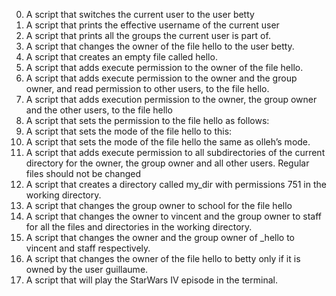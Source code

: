 0. A script that switches the current user to the user betty
1. A script that prints the effective username of the current user
2. A script that prints all the groups the current user is part of.
3. A script that changes the owner of the file hello to the user betty.
4. A script that creates an empty file called hello.
5. A script that adds execute permission to the owner of the file hello.
6. A script that adds execute permission to the owner and the group owner, and read permission to other users, to the file hello.
7. A script that adds execution permission to the owner, the group owner and the other users, to the file hello
8. A script that sets the permission to the file hello as follows:
9. A script that sets the mode of the file hello to this:
10. A script that sets the mode of the file hello the same as olleh’s mode.
11. A script that adds execute permission to all subdirectories of the current directory for the owner, the group owner and all other users. Regular files should not be changed
12. A script that creates a directory called my_dir with permissions 751 in the working directory.
13. A script that changes the group owner to school for the file hello
14. A script that changes the owner to vincent and the group owner to staff for all the files and directories in the working directory.
15. A script that changes the owner and the group owner of _hello to vincent and staff respectively.
16. A script that changes the owner of the file hello to betty only if it is owned by the user guillaume.
17. A script that will play the StarWars IV episode in the terminal.
